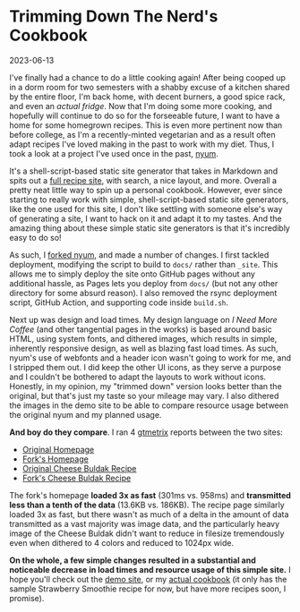 # Trimming Down The Nerd's Cookbook

2023-06-13

I've finally had a chance to do a little cooking again! After being cooped up in a dorm room for two semesters with a shabby excuse of a kitchen shared by the entire floor, I'm back home, with decent burners, a good spice rack, and even an *actual fridge*. Now that I'm doing some more cooking, and hopefully will continue to do so for the forseeable future, I want to have a home for some homegrown recipes. This is even more pertinent now than before college, as I'm a recently-minted vegetarian and as a result often adapt recipes I've loved making in the past to work with my diet. Thus, I took a look at a project I've used once in the past, [nyum](https://github.com/doersino/nyum).

It's a shell-script-based static site generator that takes in Markdown and spits out a [full recipe site](https://doersino.github.io/nyum/_site/index.html), with search, a nice layout, and more. Overall a pretty neat little way to spin up a personal cookbook. However, ever since starting to really work with simple, shell-script-based static site generators, like the one used for this site, I don't like settling with someone else's way of generating a site, I want to hack on it and adapt it to my tastes. And the amazing thing about these simple static site generators is that it's incredibly easy to do so!

As such, I [forked nyum](https://github.com/sohalsdr/nyum), and made a number of changes. I first tackled deployment, modifying the script to build to `docs/` rather than `_site`. This allows me to simply deploy the site onto GitHub pages without any additional hassle, as Pages lets you deploy from `docs/` (but not any other directory for some absurd reason). I also removed the rsync deployment script, GitHub Action, and supporting code inside `build.sh`.

Next up was design and load times. My design language on *I Need More Coffee* (and other tangential pages in the works) is based around basic HTML, using system fonts, and dithered images, which results in simple, inherently responsive design, as well as blazing fast load times. As such, nyum's use of webfonts and a header icon wasn't going to work for me, and I stripped them out. I did keep the other UI icons, as they serve a purpose and I couldn't be bothered to adapt the layouts to work without icons. Honestly, in my opinion, my "trimmed down" version looks better than the original, but that's just my taste so your mileage may vary. I also dithered the images in the demo site to be able to compare resource usage between the original nyum and my planned usage.

**And boy do they compare**. I ran 4 [gtmetrix](https://gtmetrix.com/) reports between the two sites:
 
* [Original Homepage](https://gtmetrix.com/reports/doersino.github.io/nNOV1vqp/)
* [Fork's Homepage](https://gtmetrix.com/reports/sohalsdr.github.io/JDcdVi40/)
* [Original Cheese Buldak Recipe](https://gtmetrix.com/reports/doersino.github.io/43OiGORA/)
* [Fork's Cheese Buldak Recipe](https://gtmetrix.com/reports/sohalsdr.github.io/UtV3isPa/)

The fork's homepage **loaded 3x as fast** (301ms vs. 958ms) and **transmitted less than a tenth of the data** (13.6KB vs. 186KB). The recipe page similarly loaded 3x as fast, but there wasn't as much of a delta in the amount of data transmitted as a vast majority was image data, and the particularly heavy image of the Cheese Buldak didn't want to reduce in filesize tremendously even when dithered to 4 colors and reduced to 1024px wide. 

**On the whole, a few simple changes resulted in a substantial and noticeable decrease in load times and resource usage of this simple site.** I hope you'll check out the [demo site](https://sohalsdr.github.io/nyum), or my [actual cookbook](https://cookbook.ineedmore.coffee) (it only has the sample Strawberry Smoothie recipe for now, but have more recipes soon, I promise). 
